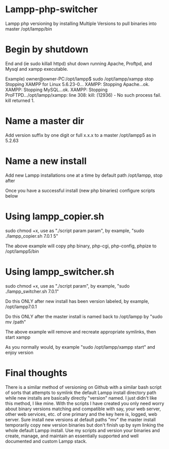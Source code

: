 # Lampp-php-switcher
Lampp php versioning by installing Multiple Versions to pull binaries into master /opt/lampp/bin


# Begin by shutdown
End and (ie sudo killall httpd) shut down running Apache, Proftpd, and Mysql and xampp executable.

Example) owner@owner-PC:/opt/lampp$ sudo /opt/lampp/xampp stop
Stopping XAMPP for Linux 5.6.23-0...
XAMPP: Stopping Apache...ok.
XAMPP: Stopping MySQL...ok.
XAMPP: Stopping ProFTPD.../opt/lampp/xampp: line 308: kill: (12936) - No such process
fail.
kill returned 1.

# Name a master dir
Add version suffix by one digit or full x.x.x to a master /opt/lampp5 as in 5.2.63 

# Name a new install
Add new Lampp installations one at a time by default path /opt/lampp, stop after

Once you have a successful install (new php binaries) configure scripts below

# Using lampp_copier.sh
sudo chmod +x, use as "./script param param", by example, "sudo ./lampp_copier.sh 7.0.1 5"

The above example will copy php binary, php-cgi, php-config, phpize to /opt/lampp5/bin

# Using lampp_switcher.sh
sudo chmod +x, use as "./script param", by example, "sudo ./lampp_switcher.sh 7.0.1"

Do this ONLY after new install has been version labeled, by example, /opt/lampp7.0.1

Do this ONLY after the master install is named back to /opt/lampp by "sudo mv /path"

The above example will remove and recreate appropriate symlinks, then start xampp

As you normally would, by example "sudo /opt/lampp/xampp start" and enjoy version

# Final thoughts

There is a similar method of versioning on Github with a similar bash script of sorts
that attempts to symlink the default Lampp install directory path while new installs
are basically directly "version" named. I just didn't like this method, I like mine.
With the scripts I have created you only need worry about binary versions matching
and compatible with say, your web server, other web services, etc. of one primary and
the key here is, logged, web server. Sure install new versions at default paths "mv"
the master install temporarily copy new version binaries but don't finish up by sym
linking the whole default Lampp install. Use my scripts and version your binaries and
create, manage, and maintain an essentially supported and well documented and custom
Lampp stack.
